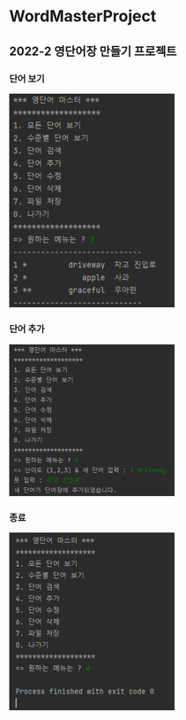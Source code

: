 # WordMasterProject

## 2022-2 영단어장 만들기 프로젝트 

### 단어 보기
<img src = 'https://github.com/soolee97/WordMasterProject/blob/master/screenshot/%EB%8B%A8%EC%96%B4%EB%B3%B4%EA%B8%B0.PNG' width = 300>

### 단어 추가
<img src = 'https://github.com/soolee97/WordMasterProject/blob/master/screenshot/%EB%8B%A8%EC%96%B4%EC%B6%94%EA%B0%80.PNG' width = 300> 

### 종료 
<img src = 'https://github.com/soolee97/WordMasterProject/blob/master/screenshot/%EC%A2%85%EB%A3%8C.PNG' width = 300> 

